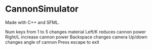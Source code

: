 # CannonSimulator

Made with C++ and SFML.


Num keys from 1 to 5 changes material
Left/K reduces cannon power
Right/L increase cannon power
Backspace changes camera
Up/down changes angle of cannon
Press escape to exit
